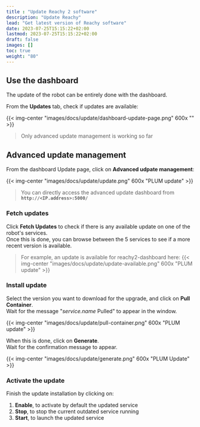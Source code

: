 ```yaml
---
title : "Update Reachy 2 software"
description: "Update Reachy"
lead: "Get latest version of Reachy software"
date: 2023-07-25T15:15:22+02:00
lastmod: 2023-07-25T15:15:22+02:00
draft: false
images: []
toc: true
weight: "80"
---
```


## Use the dashboard

The update of the robot can be entirely done with the dashboard.  

From the **Updates** tab, check if updates are available:

{{< img-center "images/docs/update/dashboard-update-page.png" 600x "" >}}

> Only advanced update management is working so far

## Advanced update management

From the dashboard Update page, click on **Advanced udpate management**:

{{< img-center "images/docs/update/update.png" 600x "PLUM update" >}}

> You can directly access the advanced update dashboard from **`http://<IP.address>:5000/`** 

### Fetch updates

Click **Fetch Updates** to check if there is any available update on one of the robot's services.  
Once this is done, you can browse between the 5 services to see if a more recent version is available.  

> For example, an update is available for reachy2-dashboard here:
{{< img-center "images/docs/update/update-available.png" 600x "PLUM update" >}}

### Install update

Select the version you want to download for the upgrade, and click on **Pull Container**.  
Wait for the message "*service.name* Pulled" to appear in the window.  

{{< img-center "images/docs/update/pull-container.png" 600x "PLUM update" >}}

When this is done, click on **Generate**.  
Wait for the confirmation message to appear.

{{< img-center "images/docs/update/generate.png" 600x "PLUM Update" >}}

### Activate the update

Finish the update installation by clicking on:
1. **Enable**, to activate by default the updated service
2. **Stop**, to stop the current outdated service running
3. **Start**, to launch the updated service